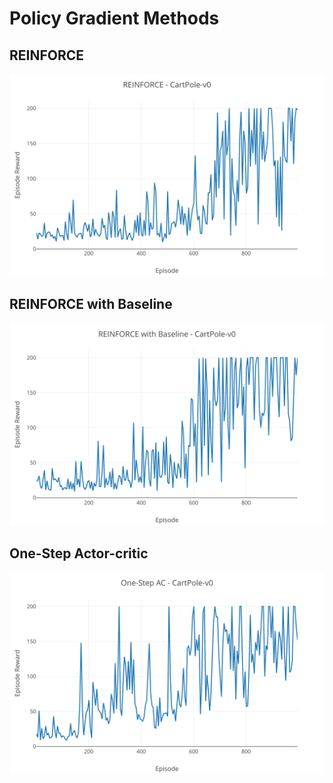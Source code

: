 # Policy Gradient Methods

## REINFORCE
<img src="./REINFORCE/img/base.svg">


## REINFORCE with Baseline
<img src="./REINFORCE/img/baseline.svg">


## One-Step Actor-critic
<img src="./actor_critic/img/one-step-ac.svg">
